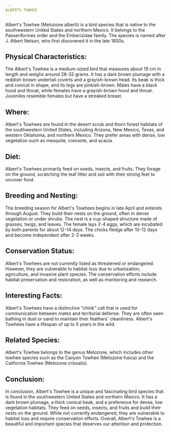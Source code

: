 ```yaml
---
ALBERTS TOWHEE
---
```

Albert's Towhee (Melozone alberti) is a bird species that is native to the southwestern United States and northern Mexico. It belongs to the Passeriformes order and the Emberizidae family. The species is named after J. Albert Nelson, who first discovered it in the late 1800s.

## Physical Characteristics:

The Albert's Towhee is a medium-sized bird that measures about 19 cm in length and weighs around 28-32 grams. It has a dark brown plumage with a reddish-brown undertail coverts and a grayish-brown head. Its beak is thick and conical in shape, and its legs are pinkish-brown. Males have a black hood and throat, while females have a grayish-brown hood and throat. Juveniles resemble females but have a streaked breast.

## Where:

Albert's Towhees are found in the desert scrub and thorn forest habitats of the southwestern United States, including Arizona, New Mexico, Texas, and western Oklahoma, and northern Mexico. They prefer areas with dense, low vegetation such as mesquite, creosote, and acacia.

## Diet:

Albert's Towhees primarily feed on seeds, insects, and fruits. They forage on the ground, scratching the leaf litter and soil with their strong feet to uncover food.

## Breeding and Nesting:

The breeding season for Albert's Towhees begins in late April and extends through August. They build their nests on the ground, often in dense vegetation or under shrubs. The nest is a cup-shaped structure made of grasses, twigs, and leaves. The female lays 2-4 eggs, which are incubated by both parents for about 12-14 days. The chicks fledge after 10-12 days and become independent after 2-3 weeks.

## Conservation Status:

Albert's Towhees are not currently listed as threatened or endangered. However, they are vulnerable to habitat loss due to urbanization, agriculture, and invasive plant species. The conservation efforts include habitat preservation and restoration, as well as monitoring and research.

## Interesting Facts:

Albert's Towhees have a distinctive "chink" call that is used for communication between mates and territorial defense.
They are often seen bathing in dust or sand to maintain their feathers' cleanliness.
Albert's Towhees have a lifespan of up to 5 years in the wild.

## Related Species:

Albert's Towhee belongs to the genus Melozone, which includes other towhee species such as the Canyon Towhee (Melozone fusca) and the California Towhee (Melozone crissalis).

## Conclusion:

In conclusion, Albert's Towhee is a unique and fascinating bird species that is found in the southwestern United States and northern Mexico. It has a dark brown plumage, a thick conical beak, and a preference for dense, low vegetation habitats. They feed on seeds, insects, and fruits and build their nests on the ground. While not currently endangered, they are vulnerable to habitat loss and require conservation efforts. Overall, Albert's Towhee is a beautiful and important species that deserves our attention and protection.
